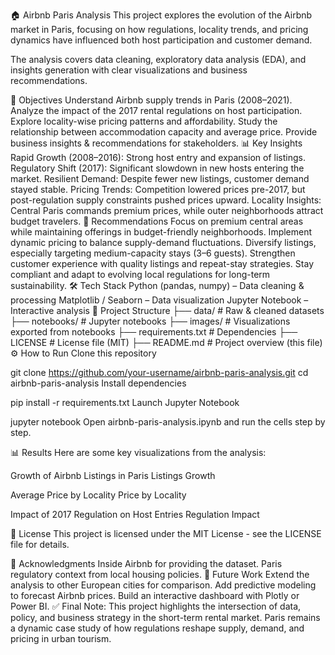 🏠 Airbnb Paris Analysis
This project explores the evolution of the Airbnb market in Paris, focusing on how regulations, locality trends, and pricing dynamics have influenced both host participation and customer demand.

The analysis covers data cleaning, exploratory data analysis (EDA), and insights generation with clear visualizations and business recommendations.

📌 Objectives
Understand Airbnb supply trends in Paris (2008–2021).
Analyze the impact of the 2017 rental regulations on host participation.
Explore locality-wise pricing patterns and affordability.
Study the relationship between accommodation capacity and average price.
Provide business insights & recommendations for stakeholders.
📊 Key Insights
Rapid Growth (2008–2016): Strong host entry and expansion of listings.
Regulatory Shift (2017): Significant slowdown in new hosts entering the market.
Resilient Demand: Despite fewer new listings, customer demand stayed stable.
Pricing Trends: Competition lowered prices pre-2017, but post-regulation supply constraints pushed prices upward.
Locality Insights: Central Paris commands premium prices, while outer neighborhoods attract budget travelers.
🚀 Recommendations
Focus on premium central areas while maintaining offerings in budget-friendly neighborhoods.
Implement dynamic pricing to balance supply-demand fluctuations.
Diversify listings, especially targeting medium-capacity stays (3–6 guests).
Strengthen customer experience with quality listings and repeat-stay strategies.
Stay compliant and adapt to evolving local regulations for long-term sustainability.
🛠️ Tech Stack
Python (pandas, numpy) – Data cleaning & processing
Matplotlib / Seaborn – Data visualization
Jupyter Notebook – Interactive analysis
📂 Project Structure
├── data/                  # Raw & cleaned datasets
├── notebooks/             # Jupyter notebooks
├── images/                # Visualizations exported from notebooks
├── requirements.txt       # Dependencies
├── LICENSE                # License file (MIT)
├── README.md              # Project overview (this file)
⚙️ How to Run
Clone this repository

git clone https://github.com/your-username/airbnb-paris-analysis.git
cd airbnb-paris-analysis
Install dependencies

pip install -r requirements.txt
Launch Jupyter Notebook

jupyter notebook
Open airbnb-paris-analysis.ipynb and run the cells step by step.

📊 Results
Here are some key visualizations from the analysis:

Growth of Airbnb Listings in Paris Listings Growth

Average Price by Locality Price by Locality

Impact of 2017 Regulation on Host Entries Regulation Impact

📜 License
This project is licensed under the MIT License - see the LICENSE file for details.

🙌 Acknowledgments
Inside Airbnb for providing the dataset.
Paris regulatory context from local housing policies.
🚀 Future Work
Extend the analysis to other European cities for comparison.
Add predictive modeling to forecast Airbnb prices.
Build an interactive dashboard with Plotly or Power BI.
✅ Final Note: This project highlights the intersection of data, policy, and business strategy in the short-term rental market. Paris remains a dynamic case study of how regulations reshape supply, demand, and pricing in urban tourism.

